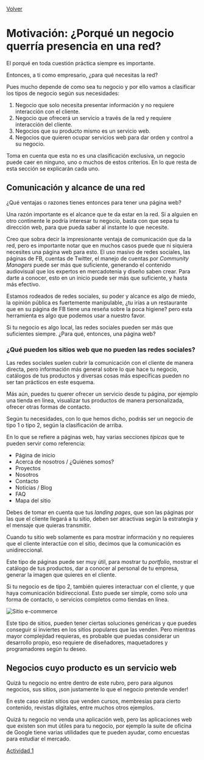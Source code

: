 [Volver](README.md)
# Motivación: ¿Porqué un negocio querría presencia en una red?

El porqué en toda cuestión práctica siempre es importante.

Entonces, a ti como empresario, ¿para qué necesitas la red?

Pues mucho depende de como sea tu negocio y por ello vamos a clasificar los tipos de negocio según sus necesidades:

1. Negocio que solo necesita presentar información y no requiere interacción con el cliente.
2. Negocio que ofrecerá un servicio a través de la red y requiere interacción del cliente.
3. Negocios que su producto mismo es un servicio web.
4. Negocios que quieren ocupar servicios web para dar orden y control a su negocio.

Toma en cuenta que esta no es una clasificación exclusiva, un negocio puede caer en ninguno, uno o muchos de estos criterios. En lo que resta de esta sección se explicarán cada uno.


## Comunicación y alcance de una red
¿Qué ventajas o razones tienes entonces para tener una página web?

Una razón importante es el alcance que te da estar en la red. Si a alguien en otro continente le podría interesar tu negocio, basta con que sepa tu dirección web, para que pueda saber al instante lo que necesite.

Creo que sobra decir la impresionante ventaja de comunicación que da la red, pero es importante notar que en muchos casos puede que ni siquiera necesites una página web para esto.
El uso masivo de redes sociales, las páginas de FB, cuentas de Twitter, el manejo de cuentas por *Community Managers* puede ser más que suficiente, generando el contenido audiovisual que los expertos en mercadotenia y diseño saben crear. Para darte a conocer, esto en un inicio puede ser más que suficiente, y hasta más efectivo.

Estamos rodeados de redes sociales, su poder y alcance es algo de miedo, la opinión pública es fuertemente manipulable, ¿tu irías a un restaurante que en su página de FB tiene una reseña sobre la poca higiene? pero esta herramienta es algo que podemos usar a nuestro favor.

Si tu negocio es algo local, las redes sociales pueden ser más que suficientes siempre. ¿Para qué, entonces, una página web?
### ¿Qué pueden los sitios web que no pueden las redes sociales?
Las redes sociales suelen cubrir la comunicación con el cliente de manera directa, pero información más general sobre lo que hace tu negocio, catálogos de tus productos y diversas cosas más específicas pueden no ser tan prácticos en este esquema.

Más aún, puedes tu querer ofrecer un servicio desde tu página, por ejemplo una tienda en línea, visualizar tus productos de manera personalizada, ofrecer otras formas de contacto.

Según tu necesidades, con lo que hemos dicho, podrás ser un negocio de tipo 1 o tipo 2, según la clasificación de arriba.

En lo que se refiere a páginas web, hay varias secciones *típicas* que te pueden servir como referencia:
- Página de inicio
- Acerca de nosotros / ¿Quiénes somos?
- Proyectos
- Nosotros
- Contacto
- Noticias / Blog
- FAQ
- Mapa del sitio

Debes de tomar en cuenta que tus *landing pages*, que son las páginas por las que el cliente llegará a tu sitio, deben ser atractivas según la estrategia y el mensaje que quieras transmitir.

Cuando tu sitio web solamente es para mostrar información y no requieres que el cliente interactúe con el sitio, decimos que la comunicación es unidireccional.

Este tipo de páginas puede ser muy útil, para mostrar tu *portfolio*, mostrar el catálogo de tus productos, dar a conocer al personal de tu empresa, generar la imagen que quieres en el cliente.

Si tu negocio es de tipo 2, también quieres interactuar con el cliente, y que haya comunicación bidireccional. Esto puede ser simple, como solo una forma de contacto, o servicios completos como tiendas en línea.

![Sitio e-commerce](https://1o56jg2d84kn2gttsn20ravj-wpengine.netdna-ssl.com/wp-content/uploads/ecommerce-site-screenshot-914x1024.png "Sitio e-commerce")

Este tipo de sitios, pueden tener ciertas soluciones genéricas y que puedes conseguir si inviertes en los sitios populares que las venden. Pero mientras mayor complejidad requieras, es probable que puedas considerar un desarrollo propio, eso requiere de diseñadores, maquetadores y programadores según tu deseo.

## Negocios cuyo producto es un servicio web
Quizá tu negocio no entre dentro de este rubro, pero para algunos negocios, sus sitios, ¡son justamente lo que el negocio pretende vender!

En este caso están sitios que venden cursos, membresías para cierto contenido, revistas digitales, entre muchos otros ejemplos.

Quizá tu negocio no venda una aplicación web, pero las aplicaciones web que existen son mut útiles para tu negocio, por ejemplo la suite de oficina de Google tiene varias utilidades que te pueden ayudar, como encuestas para estudiar el mercado.

[Actividad 1](https://drive.google.com/open?id=1j1srdw_9AzMsx1ucvsdVNAeZ5tTptREn)

